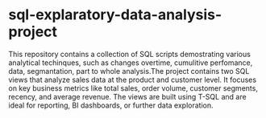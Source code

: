 # sql-explaratory-data-analysis-project
This repository contains a collection of SQL scripts demostrating various analytical techinques, such as changes overtime, cumulitive perfomance, data, segmantation, part to whole analysis.The project contains two SQL views that analyze sales data at the product and customer level. It focuses on key business metrics like total sales, order volume, customer segments, recency, and average revenue. The views are built using T-SQL and are ideal for reporting, BI dashboards, or further data exploration.
